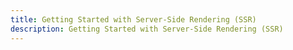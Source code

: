 ```yaml
---
title: Getting Started with Server-Side Rendering (SSR)
description: Getting Started with Server-Side Rendering (SSR)
---
```


<inline-fragment platform="js" src="~/lib/ssr/fragments/js/getting-started.md"></inline-fragment>
